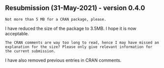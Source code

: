 ## Resubmission (31-May-2021) - version 0.4.0

    Not more than 5 MB for a CRAN package, please.

I have reduced the size of the package to 3.5MB. I hope it is now acceptable.

    The CRAN comments are way too long to read, hence I may have missed an explanation for the size? Please only give relevant information for the current submission.
	
I have also removed previous entries in CRAN comments.

